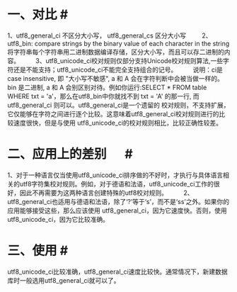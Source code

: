 # 一、对比 # 　　
1、utf8_general_ci 不区分大小写， utf8_general_cs 区分大小写 　　
2、utf8_bin: compare strings by the binary value of each character in the string 将字符串每个字符串用二进制数据编译存储，区分大小写，而且可以存二进制的内容。 　　
3、utf8_unicode_ci校对规则仅部分支持Unicode校对规则算法,一些字符还是不能支持；utf8_unicode_ci不能完全支持组合的记号。 　　
说明：ci是 case insensitive, 即 "大小写不敏感", a 和 A 会在字符判断中会被当做一样的。bin 是二进制, a 和 A 会别区别对待。例如你运行:SELECT * FROM table WHERE txt = 'a'，那么在utf8_bin中你就找不到 txt = 'A' 的那一行, 而 utf8_general_ci 则可以。utf8_general_ci是一个遗留的 校对规则，不支持扩展，它仅能够在字符之间进行逐个比较。这意味着utf8_general_ci校对规则进行的比较速度很快，但是与使用 utf8_unicode_ci的校对规则相比，比较正确性较差。 

# 二、应用上的差别 　 #　
1、对于一种语言仅当使用utf8_unicode_ci排序做的不好时，才执行与具体语言相关的utf8字符集校对规则。例如，对于德语和法语，utf8_unicode_ci工作的很好，因此不再需要为这两种语言创建特殊的utf8校对规则。 　　
2、utf8_general_ci也适用与德语和法语，除了‘?’等于‘s’，而不是‘ss’之外。如果你的应用能够接受这些，那么应该使用 utf8_general_ci，因为它速度快。否则，使用utf8_unicode_ci，因为它比较准确。 

# 三、使用 # 　　
utf8_unicode_ci比较准确，utf8_general_ci速度比较快。通常情况下，新建数据库时一般选用utf8_general_ci就可以了。